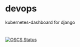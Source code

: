 # devops
kubernetes-dashboard for django
#
[![OSCS Status](https://www.oscs1024.com/platform/badge/wuchenyanghaoshuai/devops.svg?size=small)](https://www.oscs1024.com/project/wuchenyanghaoshuai/devops?ref=badge_small)
